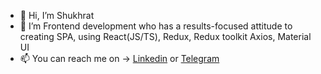 - 👋 Hi, I’m Shukhrat
- 👀 I’m Frontend development who has a results-focused attitude to creating SPA, using React(JS/TS), Redux, Redux toolkit Axios, Material UI
- 📫 You can reach me on -> [Linkedin](https://www.linkedin.com/in/shukhrat-abdullaev/) or [Telegram](https://t.me/banza1)
